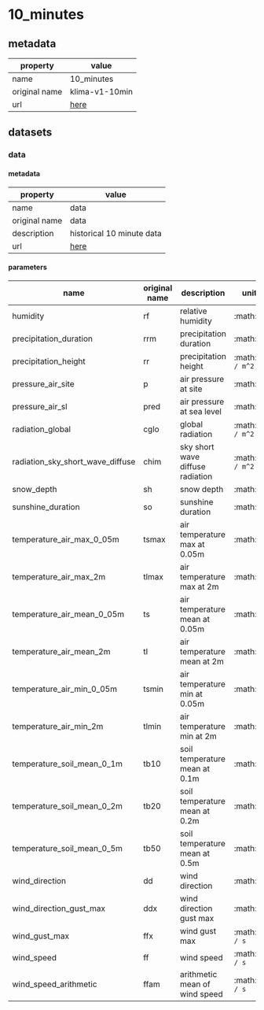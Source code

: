 # 10_minutes

## metadata

| property      | value                                                      |
|---------------|------------------------------------------------------------|
| name          | 10_minutes                                                 |
| original name | klima-v1-10min                                             |
| url           | [here](https://data.hub.zamg.ac.at/dataset/klima-v1-10min) |

## datasets

### data

#### metadata

| property      | value                                                      |
|---------------|------------------------------------------------------------|
| name          | data                                                       |
| original name | data                                                       |
| description   | historical 10 minute data                                  |
| url           | [here](https://data.hub.zamg.ac.at/dataset/klima-v1-10min) |

#### parameters

| name                             | original name | description                      | unit             | original unit    | constraints               |
|----------------------------------|---------------|----------------------------------|------------------|------------------|---------------------------|
| humidity                         | rf            | relative humidity                | :math:`\%`       | :math:`\%`       | :math:`\geq{0},\leq{100}` |
| precipitation_duration           | rrm           | precipitation duration           | :math:`s`        | :math:`min`      | :math:`\geq{0}`           |
| precipitation_height             | rr            | precipitation height             | :math:`kg / m^2` | :math:`mm`       | :math:`\geq{0}`           |
| pressure_air_site                | p             | air pressure at site             | :math:`Pa`       | :math:`hPa`      | :math:`\geq{0}`           |
| pressure_air_sl                  | pred          | air pressure at sea level        | :math:`Pa`       | :math:`hPa`      | :math:`\geq{0}`           |
| radiation_global                 | cglo          | global radiation                 | :math:`J / m^2`  | :math:`J / cm^2` | :math:`\geq{0}`           |
| radiation_sky_short_wave_diffuse | chim          | sky short wave diffuse radiation | :math:`J / m^2`  | :math:`J / cm^2` | :math:`\geq{0}`           |
| snow_depth                       | sh            | snow depth                       | :math:`m`        | :math:`cm`       | :math:`\geq{0}`           |
| sunshine_duration                | so            | sunshine duration                | :math:`s`        | :math:`s`        | :math:`\geq{0}`           |
| temperature_air_max_0_05m        | tsmax         | air temperature max at 0.05m     | :math:`K`        | :math:`°C`       | :math:`None`              |
| temperature_air_max_2m           | tlmax         | air temperature max at 2m        | :math:`K`        | :math:`°C`       | :math:`None`              |
| temperature_air_mean_0_05m       | ts            | air temperature mean at 0.05m    | :math:`K`        | :math:`°C`       | :math:`None`              |
| temperature_air_mean_2m          | tl            | air temperature mean at 2m       | :math:`K`        | :math:`°C`       | :math:`None`              |
| temperature_air_min_0_05m        | tsmin         | air temperature min at 0.05m     | :math:`K`        | :math:`°C`       | :math:`None`              |
| temperature_air_min_2m           | tlmin         | air temperature min at 2m        | :math:`K`        | :math:`°C`       | :math:`None`              |
| temperature_soil_mean_0_1m       | tb10          | soil temperature mean at 0.1m    | :math:`K`        | :math:`°C`       | :math:`None`              |
| temperature_soil_mean_0_2m       | tb20          | soil temperature mean at 0.2m    | :math:`K`        | :math:`°C`       | :math:`None`              |
| temperature_soil_mean_0_5m       | tb50          | soil temperature mean at 0.5m    | :math:`K`        | :math:`°C`       | :math:`None`              |
| wind_direction                   | dd            | wind direction                   | :math:`°`        | :math:`°`        | :math:`\geq{0},\leq{360}` |
| wind_direction_gust_max          | ddx           | wind direction gust max          | :math:`°`        | :math:`°`        | :math:`\geq{0},\leq{360}` |
| wind_gust_max                    | ffx           | wind gust max                    | :math:`m / s`    | :math:`m / s`    | :math:`\geq{0}`           |
| wind_speed                       | ff            | wind speed                       | :math:`m / s`    | :math:`m / s`    | :math:`\geq{0}`           |
| wind_speed_arithmetic            | ffam          | arithmetic mean of wind speed    | :math:`m / s`    | :math:`m / s`    | :math:`\geq{0}`           |
